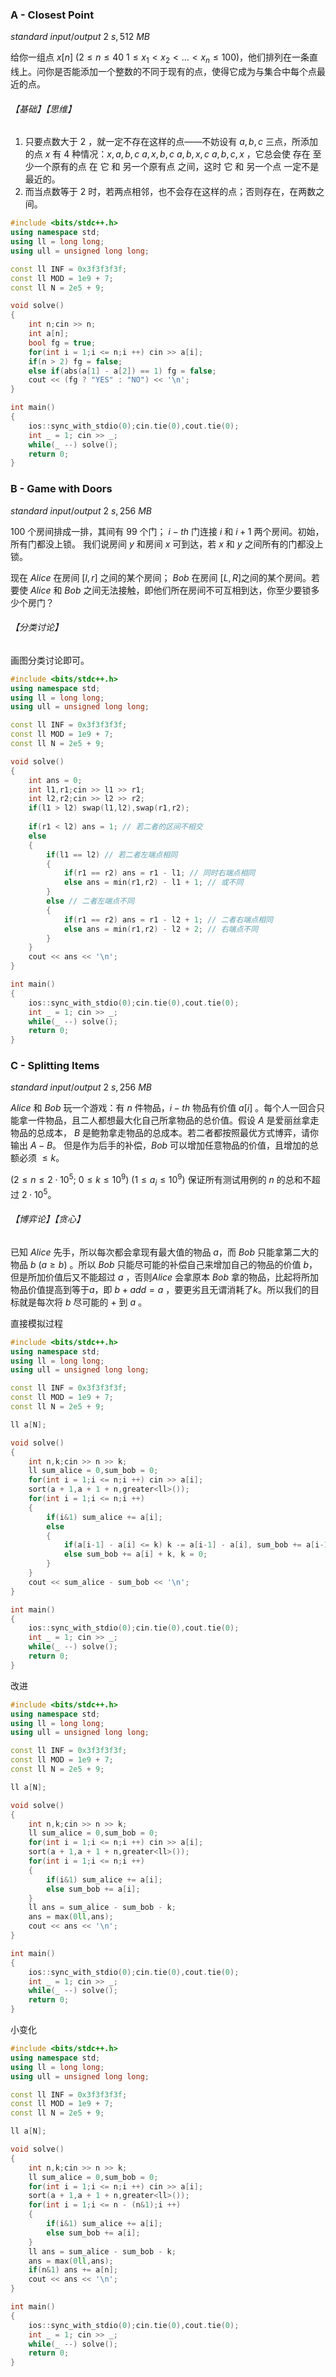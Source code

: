 ### A - Closest Point

$standard \ input/output$
$2\ s, 512\ MB$

给你一组点 $x[n]$ ($2\le n\le 40$ $1\le x_1 < x_2 < ... <x_n\le 100$)，他们排列在一条直线上。问你是否能添加一个整数的不同于现有的点，使得它成为与集合中每个点最近的点。

###### 【基础】【思维】
1. 只要点数大于 $2$ ，就一定不存在这样的点——不妨设有 $a,b,c$ 三点，所添加的点 $x$ 有 $4$ 种情况：$x,a,b,c$  $a,x,b,c$  $a,b,x,c$  $a,b,c,x$  ，它总会使 存在 至少一个原有的点 在 它 和 另一个原有点 之间，这时 它 和 另一个点 一定不是最近的。
2. 而当点数等于 $2$ 时，若两点相邻，也不会存在这样的点；否则存在，在两数之间。

```c++
#include <bits/stdc++.h>
using namespace std;
using ll = long long;
using ull = unsigned long long;

const ll INF = 0x3f3f3f3f;
const ll MOD = 1e9 + 7;
const ll N = 2e5 + 9;

void solve()
{
	int n;cin >> n;
	int a[n];
	bool fg = true;
	for(int i = 1;i <= n;i ++) cin >> a[i];
	if(n > 2) fg = false;
	else if(abs(a[1] - a[2]) == 1) fg = false;
	cout << (fg ? "YES" : "NO") << '\n';
}

int main()
{
    ios::sync_with_stdio(0);cin.tie(0),cout.tie(0);
    int _ = 1; cin >> _;
	while(_ --) solve();
    return 0;
}
```
### B - Game with Doors

$standard\ input/output$
$2\ s, 256\ MB$

$100$ 个房间排成一排，其间有 $99$ 个门； $i-th$ 门连接 $i$ 和 $i+1$ 两个房间。初始，所有门都没上锁。
我们说房间 $y$ 和房间 $x$ 可到达，若 $x$ 和 $y$ 之间所有的门都没上锁。

现在 $Alice$ 在房间 $[l,r]$ 之间的某个房间； $Bob$ 在房间 $[L,R]$之间的某个房间。若要使 $Alice$ 和 $Bob$ 之间无法接触，即他们所在房间不可互相到达，你至少要锁多少个房门？

###### 【分类讨论】

画图分类讨论即可。

```c++
#include <bits/stdc++.h>
using namespace std;
using ll = long long;
using ull = unsigned long long;

const ll INF = 0x3f3f3f3f;
const ll MOD = 1e9 + 7;
const ll N = 2e5 + 9;

void solve()
{
	int ans = 0;
	int l1,r1;cin >> l1 >> r1;
	int l2,r2;cin >> l2 >> r2;
	if(l1 > l2) swap(l1,l2),swap(r1,r2);
	
	if(r1 < l2) ans = 1; // 若二者的区间不相交
	else
	{
		if(l1 == l2) // 若二者左端点相同
		{
			if(r1 == r2) ans = r1 - l1; // 同时右端点相同
			else ans = min(r1,r2) - l1 + 1; // 或不同
		}
		else // 二者左端点不同
		{
			if(r1 == r2) ans = r1 - l2 + 1; // 二者右端点相同
			else ans = min(r1,r2) - l2 + 2; // 右端点不同
		}
	}
	cout << ans << '\n';
}

int main()
{
    ios::sync_with_stdio(0);cin.tie(0),cout.tie(0);
    int _ = 1; cin >> _;
	while(_ --) solve();
    return 0;
}
```


### C - Splitting Items

$standard\ input/output$
$2\ s, 256\ MB$

$Alice$ 和 $Bob$ 玩一个游戏：有 $n$ 件物品，$i-th$ 物品有价值 $a[i]$ 。每个人一回合只能拿一件物品，且二人都想最大化自己所拿物品的总价值。假设 $A$ 是爱丽丝拿走物品的总成本， $B$ 是鲍勃拿走物品的总成本。若二者都按照最优方式博弈，请你输出 $A-B$。
但是作为后手的补偿，$Bob$ 可以增加任意物品的价值，且增加的总额必须 $\le k$。

($2 \le n \le 2 \cdot 10^5$; $0 \le k \le 10^9$) ($1 \le a_i \le 10^9$) 
保证所有测试用例的 $n$ 的总和不超过 $2 \cdot 10^5$。
###### 【博弈论】【贪心】

已知 $Alice$ 先手，所以每次都会拿现有最大值的物品 $a$，而 $Bob$ 只能拿第二大的物品 $b$ ($a\ge b$) 。所以 $Bob$ 只能尽可能的补偿自己来增加自己的物品的价值 $b$，但是所加价值后又不能超过 $a$ ，否则$Alice$ 会拿原本 $Bob$ 拿的物品，比起将所加物品价值提高到等于$a$，即 $b + add = a$ ，要更劣且无谓消耗了$k$。所以我们的目标就是每次将 $b$ 尽可能的 $+$ 到 $a$ 。  

直接模拟过程
```c++
#include <bits/stdc++.h>
using namespace std;
using ll = long long;
using ull = unsigned long long;

const ll INF = 0x3f3f3f3f;
const ll MOD = 1e9 + 7;
const ll N = 2e5 + 9;

ll a[N];

void solve()
{
	int n,k;cin >> n >> k;
	ll sum_alice = 0,sum_bob = 0;
	for(int i = 1;i <= n;i ++) cin >> a[i];
	sort(a + 1,a + 1 + n,greater<ll>());
	for(int i = 1;i <= n;i ++) 
	{
		if(i&1) sum_alice += a[i];
		else
		{
			if(a[i-1] - a[i] <= k) k -= a[i-1] - a[i], sum_bob += a[i-1];
			else sum_bob += a[i] + k, k = 0;
		}
	}
	cout << sum_alice - sum_bob << '\n'; 
}

int main()
{
    ios::sync_with_stdio(0);cin.tie(0),cout.tie(0);
    int _ = 1; cin >> _;
	while(_ --) solve();
    return 0;
}
```
改进
```c++
#include <bits/stdc++.h>
using namespace std;
using ll = long long;
using ull = unsigned long long;

const ll INF = 0x3f3f3f3f;
const ll MOD = 1e9 + 7;
const ll N = 2e5 + 9;

ll a[N];

void solve()
{
	int n,k;cin >> n >> k;
	ll sum_alice = 0,sum_bob = 0;
	for(int i = 1;i <= n;i ++) cin >> a[i];
	sort(a + 1,a + 1 + n,greater<ll>());
	for(int i = 1;i <= n;i ++) 
	{
		if(i&1) sum_alice += a[i];
		else sum_bob += a[i];
	}
	ll ans = sum_alice - sum_bob - k;
	ans = max(0ll,ans);
	cout << ans << '\n'; 
}

int main()
{
    ios::sync_with_stdio(0);cin.tie(0),cout.tie(0);
    int _ = 1; cin >> _;
	while(_ --) solve();
    return 0;
}
```

小变化
```c++
#include <bits/stdc++.h>
using namespace std;
using ll = long long;
using ull = unsigned long long;

const ll INF = 0x3f3f3f3f;
const ll MOD = 1e9 + 7;
const ll N = 2e5 + 9;

ll a[N];

void solve()
{
	int n,k;cin >> n >> k;
	ll sum_alice = 0,sum_bob = 0;
	for(int i = 1;i <= n;i ++) cin >> a[i];
	sort(a + 1,a + 1 + n,greater<ll>());
	for(int i = 1;i <= n - (n&1);i ++) 
	{
		if(i&1) sum_alice += a[i];
		else sum_bob += a[i];
	}
	ll ans = sum_alice - sum_bob - k;
	ans = max(0ll,ans);
	if(n&1) ans += a[n];
	cout << ans << '\n'; 
}

int main()
{
    ios::sync_with_stdio(0);cin.tie(0),cout.tie(0);
    int _ = 1; cin >> _;
	while(_ --) solve();
    return 0;
}
```